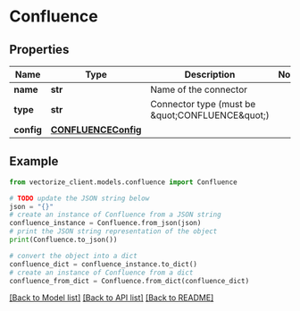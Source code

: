 # Confluence


## Properties

Name | Type | Description | Notes
------------ | ------------- | ------------- | -------------
**name** | **str** | Name of the connector | 
**type** | **str** | Connector type (must be \&quot;CONFLUENCE\&quot;) | 
**config** | [**CONFLUENCEConfig**](CONFLUENCEConfig.md) |  | 

## Example

```python
from vectorize_client.models.confluence import Confluence

# TODO update the JSON string below
json = "{}"
# create an instance of Confluence from a JSON string
confluence_instance = Confluence.from_json(json)
# print the JSON string representation of the object
print(Confluence.to_json())

# convert the object into a dict
confluence_dict = confluence_instance.to_dict()
# create an instance of Confluence from a dict
confluence_from_dict = Confluence.from_dict(confluence_dict)
```
[[Back to Model list]](../README.md#documentation-for-models) [[Back to API list]](../README.md#documentation-for-api-endpoints) [[Back to README]](../README.md)


